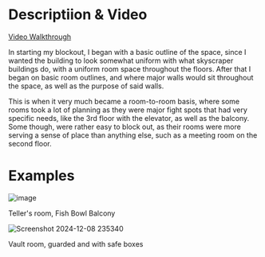# Descriptiion & Video

[Video Walkthrough](https://github.com/IKFARI01/CashoutCrashout/wiki/Blockout-Walkthrough)

In starting my blockout, I began with a basic outline of the space, since I wanted the building to look somewhat uniform with what skyscraper buildings do, with a uniform room space throughout the floors. After that I began on basic room outlines, and where major walls would sit throughout the space, as well as the purpose of said walls.

This is when it very much became a room-to-room basis, where some rooms took a lot of planning as they were major fight spots that had very specific needs, like the 3rd floor with the elevator, as well as the balcony. Some though, were rather easy to block out, as their rooms were more serving a sense of place than anything else, such as a meeting room on the second floor.

# Examples
![image](https://github.com/user-attachments/assets/91a33390-5021-4d8f-9172-1b21dcb0d3ef)

Teller's room, Fish Bowl Balcony

![Screenshot 2024-12-08 235340](https://github.com/user-attachments/assets/e6bc8f13-8d94-4da3-84ad-f6b83f671dde)

Vault room, guarded and with safe boxes
